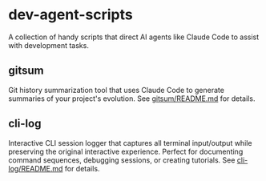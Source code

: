 # dev-agent-scripts
A collection of handy scripts that direct AI agents like Claude Code to assist with development tasks.

## gitsum
Git history summarization tool that uses Claude Code to generate summaries of your project's evolution.
See [gitsum/README.md](gitsum/README.md) for details.

## cli-log
Interactive CLI session logger that captures all terminal input/output while preserving the original interactive experience.
Perfect for documenting command sequences, debugging sessions, or creating tutorials.
See [cli-log/README.md](cli-log/README.md) for details.
